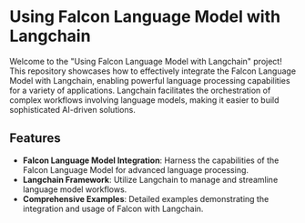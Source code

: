 # Using Falcon Language Model with Langchain

Welcome to the "Using Falcon Language Model with Langchain" project! This repository showcases how to effectively integrate the Falcon Language Model with Langchain, enabling powerful language processing capabilities for a variety of applications. Langchain facilitates the orchestration of complex workflows involving language models, making it easier to build sophisticated AI-driven solutions.

## Features

- **Falcon Language Model Integration**: Harness the capabilities of the Falcon Language Model for advanced language processing.
- **Langchain Framework**: Utilize Langchain to manage and streamline language model workflows.
- **Comprehensive Examples**: Detailed examples demonstrating the integration and usage of Falcon with Langchain.
